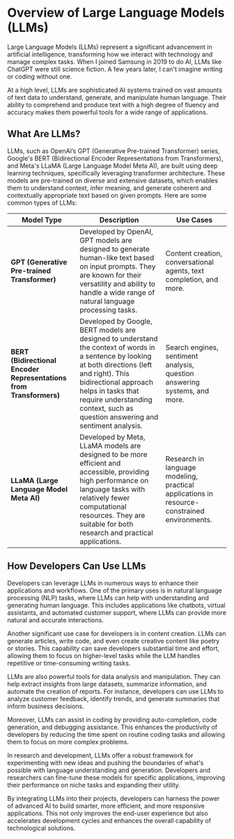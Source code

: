 # Overview of Large Language Models (LLMs)

Large Language Models (LLMs) represent a significant advancement in artificial intelligence, transforming how we interact with technology and manage complex tasks. When I joined Samsung in 2019 to do AI, LLMs like ChatGPT were still science fiction. A few years later, I can't imagine writing or coding without one. 

At a high level, LLMs are sophisticated AI systems trained on vast amounts of text data to understand, generate, and manipulate human language. Their ability to comprehend and produce text with a high degree of fluency and accuracy makes them powerful tools for a wide range of applications.

## What Are LLMs?

LLMs, such as OpenAI’s GPT (Generative Pre-trained Transformer) series, Google's BERT (Bidirectional Encoder Representations from Transformers), and Meta's LLaMA (Large Language Model Meta AI), are built using deep learning techniques, specifically leveraging transformer architecture. These models are pre-trained on diverse and extensive datasets, which enables them to understand context, infer meaning, and generate coherent and contextually appropriate text based on given prompts. Here are some common types of LLMs:

| Model Type                                                   | Description                                                  | Use Cases                                                    |
| ------------------------------------------------------------ | ------------------------------------------------------------ | ------------------------------------------------------------ |
| **GPT (Generative Pre-trained Transformer)**                 | Developed by OpenAI, GPT models are designed to generate human-like text based on input prompts. They are known for their versatility and ability to handle a wide range of natural language processing tasks. | Content creation, conversational agents, text completion, and more. |
| **BERT (Bidirectional Encoder Representations from Transformers)** | Developed by Google, BERT models are designed to understand the context of words in a sentence by looking at both directions (left and right). This bidirectional approach helps in tasks that require understanding context, such as question answering and sentiment analysis. | Search engines, sentiment analysis, question answering systems, and more. |
| **LLaMA (Large Language Model Meta AI)**                     | Developed by Meta, LLaMA models are designed to be more efficient and accessible, providing high performance on language tasks with relatively fewer computational resources. They are suitable for both research and practical applications. | Research in language modeling, practical applications in resource-constrained environments. |

## How Developers Can Use LLMs

Developers can leverage LLMs in numerous ways to enhance their applications and workflows. One of the primary uses is in natural language processing (NLP) tasks, where LLMs can help with understanding and generating human language. This includes applications like chatbots, virtual assistants, and automated customer support, where LLMs can provide more natural and accurate interactions.

Another significant use case for developers is in content creation. LLMs can generate articles, write code, and even create creative content like poetry or stories. This capability can save developers substantial time and effort, allowing them to focus on higher-level tasks while the LLM handles repetitive or time-consuming writing tasks.

LLMs are also powerful tools for data analysis and manipulation. They can help extract insights from large datasets, summarize information, and automate the creation of reports. For instance, developers can use LLMs to analyze customer feedback, identify trends, and generate summaries that inform business decisions.

Moreover, LLMs can assist in coding by providing auto-completion, code generation, and debugging assistance. This enhances the productivity of developers by reducing the time spent on routine coding tasks and allowing them to focus on more complex problems.

In research and development, LLMs offer a robust framework for experimenting with new ideas and pushing the boundaries of what's possible with language understanding and generation. Developers and researchers can fine-tune these models for specific applications, improving their performance on niche tasks and expanding their utility.

By integrating LLMs into their projects, developers can harness the power of advanced AI to build smarter, more efficient, and more responsive applications. This not only improves the end-user experience but also accelerates development cycles and enhances the overall capability of technological solutions.